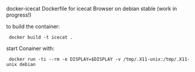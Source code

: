 docker-icecat
Dockerfile for icecat Browser on debian stable (work in progress!)


to build the container:
```
 docker build -t icecat .
```


start Conainer with:
```
 docker run -ti --rm -e DISPLAY=$DISPLAY -v /tmp/.X11-unix:/tmp/.X11-unix debian
```



